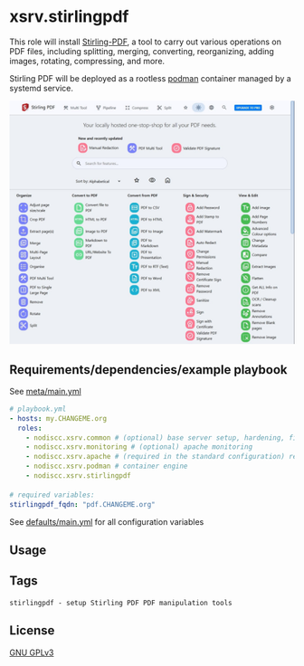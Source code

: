 # xsrv.stirlingpdf

This role will install [Stirling-PDF](https://github.com/Stirling-Tools/Stirling-PDF), a tool to carry out various operations on PDF files, including splitting, merging, converting, reorganizing, adding images, rotating, compressing, and more.

Stirling PDF will be deployed as a rootless [podman](../podman) container managed by a systemd service.

![](https://github.com/Stirling-Tools/Stirling-PDF/raw/main/images/stirling-home.jpg)

## Requirements/dependencies/example playbook

See [meta/main.yml](meta/main.yml)

```yaml
# playbook.yml
- hosts: my.CHANGEME.org
  roles:
    - nodiscc.xsrv.common # (optional) base server setup, hardening, firewall, bruteforce prevention
    - nodiscc.xsrv.monitoring # (optional) apache monitoring
    - nodiscc.xsrv.apache # (required in the standard configuration) reverse proxy and SSL certificates
    - nodiscc.xsrv.podman # container engine
    - nodiscc.xsrv.stirlingpdf

# required variables:
stirlingpdf_fqdn: "pdf.CHANGEME.org"
```

See [defaults/main.yml](defaults/main.yml) for all configuration variables


## Usage


## Tags

<!--BEGIN TAGS LIST-->
```
stirlingpdf - setup Stirling PDF PDF manipulation tools
```
<!--END TAGS LIST-->

## License

[GNU GPLv3](../../LICENSE)
